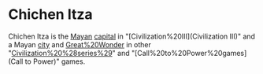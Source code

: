 # Chichen Itza

Chichen Itza is the [Mayan](Mayan) [capital](capital) in "[Civilization%20III](Civilization III)" and a Mayan [city](city) and [Great%20Wonder](wonder) in other "[Civilization%20%28series%29](Civilization)" and "[Call%20to%20Power%20games](Call to Power)" games.